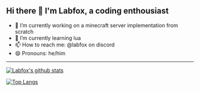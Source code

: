 ## Hi there 👋 I'm Labfox, a coding enthousiast

- 🔭 I’m currently working on a minecraft server implementation from scratch
- 🌱 I’m currently learning lua
- 📫 How to reach me: @labfox on discord
- 😄 Pronouns: he/him

---

  <a href="https://github.com/Labfox">
    <img align="center" src="https://github-readme-stats.anuraghazra1.vercel.app/api?username=Labfox&locale=en&show=reviews,discussions_started,discussions_answered,prs_merged,prs_merged_percentage&show_icons=true&theme=transparent" alt="Labfox's github stats"/>
  </a>
<br>

[![Top Langs](https://github-readme-stats.vercel.app/api/top-langs/?username=Labfox&layout=donut)](https://github.com/anuraghazra/github-readme-stats)
  
